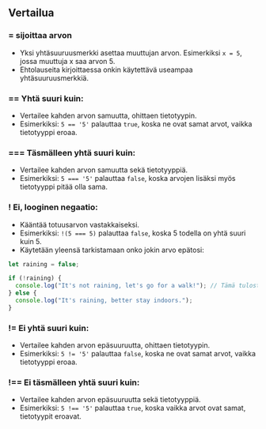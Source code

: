 ## Vertailua

### = sijoittaa arvon

- Yksi yhtäsuuruusmerkki asettaa muuttujan arvon. Esimerkiksi `x = 5`, jossa muuttuja x saa arvon 5.
- Ehtolauseita kirjoittaessa onkin käytettävä useampaa yhtäsuuruusmerkkiä.

### == Yhtä suuri kuin:

- Vertailee kahden arvon samuutta, ohittaen tietotyypin.
- Esimerkiksi: `5 == '5'` palauttaa `true`, koska ne ovat samat arvot, vaikka tietotyyppi eroaa.

### === Täsmälleen yhtä suuri kuin:

- Vertailee kahden arvon samuutta sekä tietotyyppiä.
- Esimerkiksi: `5 === '5'` palauttaa `false`, koska arvojen lisäksi myös tietotyyppi pitää olla sama.

### ! Ei, looginen negaatio:

- Kääntää totuusarvon vastakkaiseksi.
- Esimerkiksi: `!(5 === 5)` palauttaa `false`, koska 5 todella on yhtä suuri kuin 5.
- Käytetään yleensä tarkistamaan onko jokin arvo epätosi:

```js
let raining = false;

if (!raining) {
  console.log("It's not raining, let's go for a walk!"); // Tämä tulostuu
} else {
  console.log("It's raining, better stay indoors.");
}
```

### != Ei yhtä suuri kuin:

- Vertailee kahden arvon epäsuuruutta, ohittaen tietotyypin.
- Esimerkiksi: `5 != '5'` palauttaa `false`, koska ne ovat samat arvot, vaikka tietotyyppi eroaa.

### !== Ei täsmälleen yhtä suuri kuin:

- Vertailee kahden arvon epäsuuruutta sekä tietotyyppiä.
- Esimerkiksi: `5 !== '5'` palauttaa `true`, koska vaikka arvot ovat samat, tietotyypit eroavat.
